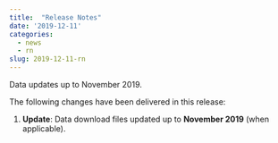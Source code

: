```yaml
---
title:  "Release Notes"
date: '2019-12-11'
categories:
  - news
  - rn
slug: 2019-12-11-rn
---
```


Data updates up to November 2019.

The following changes have been delivered in this release:

1. **Update**: Data download files updated up to **November 2019** (when applicable).

<!--more-->
